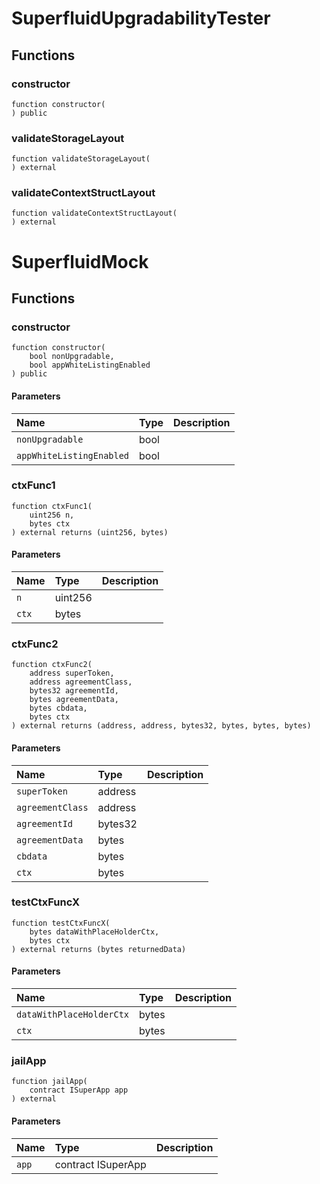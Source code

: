 # SuperfluidUpgradabilityTester

## Functions

### constructor

```solidity
function constructor(
) public
```

### validateStorageLayout

```solidity
function validateStorageLayout(
) external
```

### validateContextStructLayout

```solidity
function validateContextStructLayout(
) external
```

# SuperfluidMock

## Functions

### constructor

```solidity
function constructor(
    bool nonUpgradable,
    bool appWhiteListingEnabled
) public
```

#### Parameters

| Name | Type | Description |
| :--- | :--- | :---------- |
| `nonUpgradable` | bool |  |
| `appWhiteListingEnabled` | bool |  |

### ctxFunc1

```solidity
function ctxFunc1(
    uint256 n,
    bytes ctx
) external returns (uint256, bytes)
```

#### Parameters

| Name | Type | Description |
| :--- | :--- | :---------- |
| `n` | uint256 |  |
| `ctx` | bytes |  |

### ctxFunc2

```solidity
function ctxFunc2(
    address superToken,
    address agreementClass,
    bytes32 agreementId,
    bytes agreementData,
    bytes cbdata,
    bytes ctx
) external returns (address, address, bytes32, bytes, bytes, bytes)
```

#### Parameters

| Name | Type | Description |
| :--- | :--- | :---------- |
| `superToken` | address |  |
| `agreementClass` | address |  |
| `agreementId` | bytes32 |  |
| `agreementData` | bytes |  |
| `cbdata` | bytes |  |
| `ctx` | bytes |  |

### testCtxFuncX

```solidity
function testCtxFuncX(
    bytes dataWithPlaceHolderCtx,
    bytes ctx
) external returns (bytes returnedData)
```

#### Parameters

| Name | Type | Description |
| :--- | :--- | :---------- |
| `dataWithPlaceHolderCtx` | bytes |  |
| `ctx` | bytes |  |

### jailApp

```solidity
function jailApp(
    contract ISuperApp app
) external
```

#### Parameters

| Name | Type | Description |
| :--- | :--- | :---------- |
| `app` | contract ISuperApp |  |

